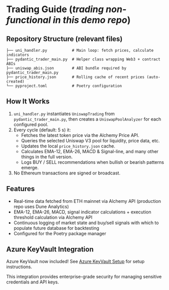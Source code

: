 # Trading Guide (_trading non-functional in this demo repo_)

## Repository Structure (relevant files)

```
├── uni_handler.py           # Main loop: fetch prices, calculate indicators
├── pydantic_trader_main.py  # Helper class wrapping Web3 + contract ABIs
├── uniswap_abis.json        # ABI bundle required by pydantic_trader_main.py
├── price_history.json       # Rolling cache of recent prices (auto-created)
└── pyproject.toml           # Poetry configuration
```

## How It Works

1. `uni_handler.py` instantiates `UniswapTrading` from
   `pydantic_trader_main.py`, then creates a `UniswapPoolAnalyzer` for each
   configured pool.
2. Every cycle (default: 5 s) it:
   - Fetches the latest token price via the Alchemy Price API.
   - Queries the selected Uniswap V3 pool for liquidity, price data, etc.
   - Updates the local `price_history.json` cache.
   - Calculates EMA-12, EMA-26, MACD & Signal-line, and many other things in the
     full version.
   - Logs BUY / SELL recommendations when bullish or bearish patterns emerge.
3. No Ethereum transactions are signed or broadcast.

## Features

- Real-time data fetched from ETH mainnet via Alchemy API (production repo uses
  Dune Analytics)
- EMA-12, EMA-26, MACD, signal indicator calculations + execution threshold
  calculation via Alchemy API
- Continuous logging of market state and buy/sell signals with which to populate
  future database for backtesting
- Configured for the Poetry package manager

## Azure KeyVault Integration

Azure KeyVault now included! See [Azure KeyVault Setup](AZURE_KEYVAULT.md) for
setup instructions.

This integration provides enterprise-grade security for managing sensitive
credentials and API keys.
